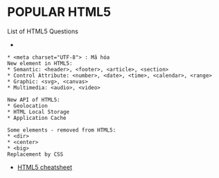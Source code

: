 # POPULAR HTML5

List of HTML5 Questions

* 
```
* <meta charset="UTF-8"> : Mã hóa
New element in HTML5: 
* Semantic: <header>, <footer>, <article>, <section>
* Control Attribute: <number>, <date>, <time>, <calendar>, <range>
* Graphic: <svg>, <canvas>
* Multimedia: <audio>, <video>

New API of HTML5:
* Geolocation
* HTML Local Storage
* Application Cache

Some elements - removed from HTML5:
* <dir>
* <center>
* <big>
Replacement by CSS

```

* [HTML5 cheatsheet](https://makeawebsitehub.com/the-html-5-mega-cheat-sheet/)
